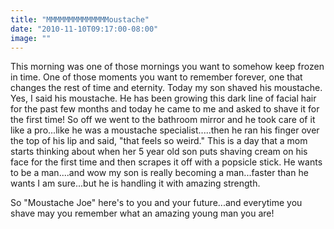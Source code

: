 ```yaml
---
title: "MMMMMMMMMMMMMMoustache"
date: "2010-11-10T09:17:00-08:00"
image: ""
---
```


This morning was one of those mornings you want to somehow keep frozen in time. One of those moments you want to remember forever, one that changes the rest of time and eternity. Today my son shaved his moustache. Yes, I said his moustache. 
He has been growing this dark line of facial hair for the past few months and today he came to me and asked to shave it for the first time! So off we went to the bathroom mirror and he took care of it like a pro...like he was a moustache specialist.....then he ran his finger over the top of his lip and said, "that feels so weird."
This is a day that a mom starts thinking about when her 5 year old son puts shaving cream on his face for the first time and then scrapes it off with a popsicle stick. He wants to be a man....and wow my son is really becoming a man...faster than he wants I am sure...but he is handling it with amazing strength.

So "Moustache Joe" here's to you and your future...and everytime you shave may you remember what an amazing young man you are!